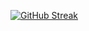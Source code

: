 <a href="https://git.io/streak-stats"><img src="https://streak-stats.demolab.com?user=wisecrepin4" alt="GitHub Streak"/></a>
